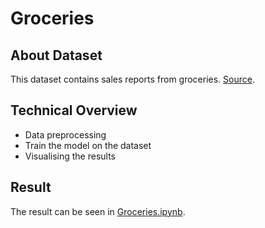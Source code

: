 # Groceries

## About Dataset
This dataset contains sales reports from groceries. [Source](https://www.kaggle.com/datasets/irfanasrullah/groceries).

## Technical Overview
* Data preprocessing
* Train the model on the dataset
* Visualising the results

## Result
The result can be seen in [Groceries.ipynb](https://github.com/mhaffizhhh/Machine_Learning/blob/main/Association%20Rule/Groceries/Groceries.ipynb).

